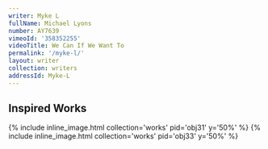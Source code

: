 ```yaml
---
writer: Myke L
fullName: Michael Lyons
number: AY7639
vimeoId: '358352255'
videoTitle: We Can If We Want To
permalink: '/myke-l/'
layout: writer
collection: writers
addressId: Myke-L
---
```


<h2 class='exhibit-title mt-5'>Inspired Works</h2>

{% include inline_image.html collection='works' pid='obj31' y='50%' %}
{% include inline_image.html collection='works' pid='obj33' y='50%' %}
